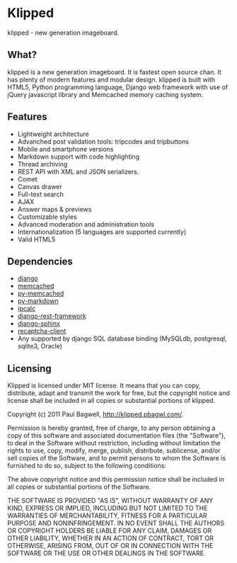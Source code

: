 # Klipped

klipped - new generation imageboard.

## What?

klipped is a new generation imageboard. It is fastest open source chan. It has plenty of modern features and modular design. klipped is built with HTML5, Python programming language, Django web framework with use of jQuery javascript library and Memcached memory caching system.

## Features

* Lightweight architecture
* Advanched post validation tools: tripcodes and tripbuttons
* Mobile and smartphone versions
* Markdown support with code highlighting
* Thread archiving
* REST API with XML and JSON serializers.
* Comet
* Canvas drawer
* Full-text search
* AJAX
* Answer maps & previews
* Customizable styles
* Advanced moderation and administration tools
* Internationalization (5 languages are supported currently)
* Valid HTML5


## Dependencies

* [django](http://www.djangoproject.com/download/)
* [memcached](http://memcached.org/)
* [py-memcached](http://pypi.python.org/pypi/python-memcached/)
* [py-markdown](http://pypi.python.org/pypi/Markdown)
* [ipcalc](http://pypi.python.org/pypi/ipcalc)
* [django-rest-framework](http://django-rest-framework.org/)
* [django-sphinx](https://github.com/dcramer/django-sphinx.git)
* [recaptcha-client](http://pypi.python.org/pypi/recaptcha-client)
* Any supported by django SQL database binding (MySQLdb, postgresql, sqlite3,
Oracle)

## Licensing

Klipped is licensed under MIT license. It means that you can copy, distribute, adapt and transmit the work for free, but the copyright notice and license shall be included in all copies or substantial portions of klipped.

Copyright (c) 2011 Paul Bagwell, http://klipped.pbagwl.com/.

Permission is hereby granted, free of charge, to any person obtaining a copy
of this software and associated documentation files (the "Software"), to deal
in the Software without restriction, including without limitation the rights
to use, copy, modify, merge, publish, distribute, sublicense, and/or sell
copies of the Software, and to permit persons to whom the Software is
furnished to do so, subject to the following conditions:

The above copyright notice and this permission notice shall be included in
all copies or substantial portions of the Software.

THE SOFTWARE IS PROVIDED "AS IS", WITHOUT WARRANTY OF ANY KIND, EXPRESS OR
IMPLIED, INCLUDING BUT NOT LIMITED TO THE WARRANTIES OF MERCHANTABILITY,
FITNESS FOR A PARTICULAR PURPOSE AND NONINFRINGEMENT. IN NO EVENT SHALL THE
AUTHORS OR COPYRIGHT HOLDERS BE LIABLE FOR ANY CLAIM, DAMAGES OR OTHER
LIABILITY, WHETHER IN AN ACTION OF CONTRACT, TORT OR OTHERWISE, ARISING FROM,
OUT OF OR IN CONNECTION WITH THE SOFTWARE OR THE USE OR OTHER DEALINGS IN
THE SOFTWARE.